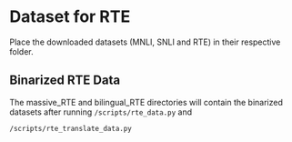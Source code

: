 # Dataset for RTE

Place the downloaded datasets (MNLI, SNLI and RTE) in their respective folder.

## Binarized RTE Data
The massive_RTE and bilingual_RTE directories will contain the binarized datasets after running 
```/scripts/rte_data.py```
and 

```/scripts/rte_translate_data.py```
